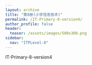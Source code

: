 ```yaml
---
layout: archive
title: "第8册(小学信息技术)"
permalink: /IT-Primary-8-version4/
author_profile: false
header:
  teaser: /assets/images/500x300.png
sidebar:
  nav: "ITPLevel-8"
---
```


IT-Primary-8-version4
